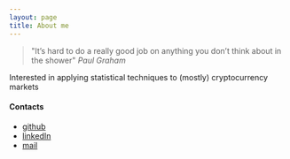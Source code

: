 ```yaml
---
layout: page
title: About me 
---
```

> "It’s hard to do a really good job on anything you don’t think
about in the shower"
*Paul Graham*

Interested in applying statistical techniques to (mostly) cryptocurrency 
markets

#### Contacts
* [github](https://github.com/ignazio-bovo)
* [linkedIn](https://www.linkedin.com/in/ignazio-bovo-378113177/)
* [mail](mailto:bovo.ignazio.dev@gmail.com)
